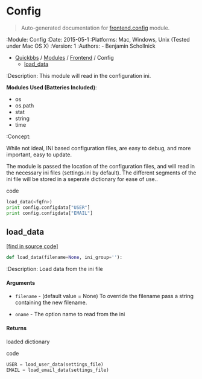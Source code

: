# Config

> Auto-generated documentation for [frontend.config](blob/master/frontend/config.py) module.

:Module: Config
:Date: 2015-05-1
:Platforms: Mac, Windows, Unix (Tested under Mac OS X)
:Version: 1
:Authors:
    - Benjamin Schollnick

- [Quickbbs](../README.md#quickbbs-index) / [Modules](../MODULES.md#quickbbs-modules) / [Frontend](index.md#frontend) / Config
    - [load_data](#load_data)

:Description:
    This module will read in the configuration ini.

**Modules Used (Batteries Included)**:

* os
* os.path
* stat
* string
* time

:Concept:

While not ideal, INI based configuration files, are easy to debug,
and more important, easy to update.

The module is passed the location of the configuration files,
and will read in the necessary ini files (settings.ini by default).
The different segments of the ini file will be stored in a seperate
dictionary for ease of use..

code

```python
load_data(<fqfn>)
print config.configdata["USER"]
print config.configdata["EMAIL"]
```

## load_data

[[find in source code]](blob/master/frontend/config.py#L57)

```python
def load_data(filename=None, ini_group=''):
```

:Description:
    Load data from the ini file

#### Arguments

- `filename` - (default value = None) To override the filename
    pass a string containing the new filename.

- `oname` - The option name to read from the ini

#### Returns

loaded dictionary

code

```python
USER = load_user_data(settings_file)
EMAIL = load_email_data(settings_file)
```
